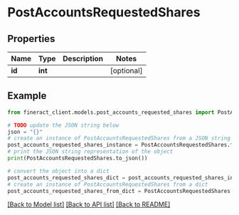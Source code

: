 # PostAccountsRequestedShares


## Properties

Name | Type | Description | Notes
------------ | ------------- | ------------- | -------------
**id** | **int** |  | [optional] 

## Example

```python
from fineract_client.models.post_accounts_requested_shares import PostAccountsRequestedShares

# TODO update the JSON string below
json = "{}"
# create an instance of PostAccountsRequestedShares from a JSON string
post_accounts_requested_shares_instance = PostAccountsRequestedShares.from_json(json)
# print the JSON string representation of the object
print(PostAccountsRequestedShares.to_json())

# convert the object into a dict
post_accounts_requested_shares_dict = post_accounts_requested_shares_instance.to_dict()
# create an instance of PostAccountsRequestedShares from a dict
post_accounts_requested_shares_from_dict = PostAccountsRequestedShares.from_dict(post_accounts_requested_shares_dict)
```
[[Back to Model list]](../README.md#documentation-for-models) [[Back to API list]](../README.md#documentation-for-api-endpoints) [[Back to README]](../README.md)


